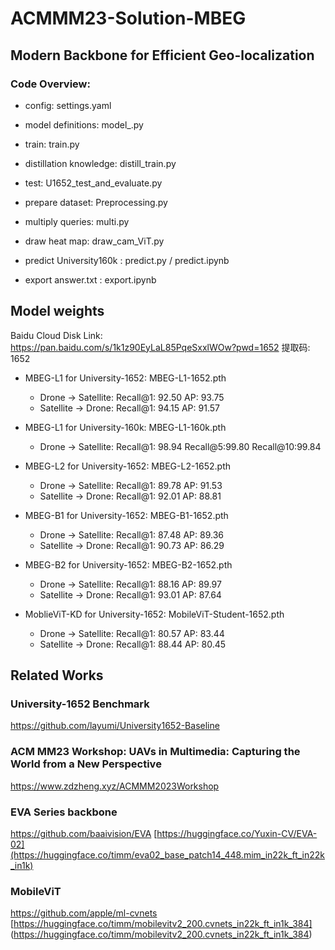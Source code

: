 # ACMMM23-Solution-MBEG

## Modern Backbone for Efficient Geo-localization

### Code Overview:

- config: settings.yaml
- model definitions: model_.py
- train: train.py 
- distillation knowledge: distill_train.py
- test: U1652_test_and_evaluate.py
- prepare dataset: Preprocessing.py
- multiply queries: multi.py
- draw heat map: draw_cam_ViT.py

- predict University160k : predict.py / predict.ipynb
- export answer.txt : export.ipynb

## Model weights
Baidu Cloud Disk Link: https://pan.baidu.com/s/1k1z90EyLaL85PqeSxxlWOw?pwd=1652 提取码: 1652 

- MBEG-L1 for University-1652: MBEG-L1-1652.pth
   - Drone -> Satellite: Recall@1:  92.50   AP: 93.75
   - Satellite -> Drone: Recall@1:  94.15   AP: 91.57

- MBEG-L1 for University-160k: MBEG-L1-160k.pth
   - Drone -> Satellite: Recall@1:  98.94	Recall@5:99.80	 Recall@10:99.84

- MBEG-L2 for University-1652: MBEG-L2-1652.pth
   - Drone -> Satellite: Recall@1:  89.78   AP: 91.53
   - Satellite -> Drone: Recall@1:  92.01   AP: 88.81
   
- MBEG-B1 for University-1652: MBEG-B1-1652.pth
   - Drone -> Satellite: Recall@1:  87.48   AP: 89.36
   - Satellite -> Drone: Recall@1:  90.73   AP: 86.29

- MBEG-B2 for University-1652: MBEG-B2-1652.pth
   - Drone -> Satellite: Recall@1:  88.16   AP: 89.97
   - Satellite -> Drone: Recall@1:  93.01   AP: 87.64

- MoblieViT-KD for University-1652: MobileViT-Student-1652.pth
   - Drone -> Satellite: Recall@1:  80.57   AP: 83.44
   - Satellite -> Drone: Recall@1:  88.44   AP: 80.45

## Related Works

### University-1652 Benchmark
https://github.com/layumi/University1652-Baseline

### ACM MM23 Workshop: UAVs in Multimedia: Capturing the World from a New Perspective
https://www.zdzheng.xyz/ACMMM2023Workshop

### EVA Series backbone 
https://github.com/baaivision/EVA
[https://huggingface.co/Yuxin-CV/EVA-02](https://huggingface.co/timm/eva02_base_patch14_448.mim_in22k_ft_in22k_in1k)

### MobileViT
https://github.com/apple/ml-cvnets
[https://huggingface.co/timm/mobilevitv2_200.cvnets_in22k_ft_in1k_384]
(https://huggingface.co/timm/mobilevitv2_200.cvnets_in22k_ft_in1k_384)


